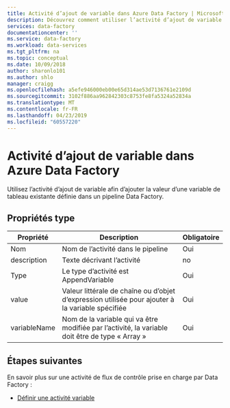 ```yaml
---
title: Activité d’ajout de variable dans Azure Data Factory | Microsoft Docs
description: Découvrez comment utiliser l’activité d’ajout de variable afin d’ajouter la valeur d’une variable de tableau existante définie dans un pipeline Data Factory
services: data-factory
documentationcenter: ''
ms.service: data-factory
ms.workload: data-services
ms.tgt_pltfrm: na
ms.topic: conceptual
ms.date: 10/09/2018
author: sharonlo101
ms.author: shlo
manager: craigg
ms.openlocfilehash: a5efe946000eb00e65d314ae53d7136761e2109d
ms.sourcegitcommit: 3102f886aa962842303c8753fe8fa5324a52834a
ms.translationtype: MT
ms.contentlocale: fr-FR
ms.lasthandoff: 04/23/2019
ms.locfileid: "60557220"
---
```

# <a name="append-variable-activity-in-azure-data-factory"></a>Activité d’ajout de variable dans Azure Data Factory

Utilisez l’activité d’ajout de variable afin d’ajouter la valeur d’une variable de tableau existante définie dans un pipeline Data Factory.

## <a name="type-properties"></a>Propriétés type

Propriété | Description | Obligatoire
-------- | ----------- | --------
Nom | Nom de l’activité dans le pipeline | Oui
description | Texte décrivant l’activité | no
Type | Le type d’activité est AppendVariable | Oui
value | Valeur littérale de chaîne ou d’objet d’expression utilisée pour ajouter à la variable spécifiée | Oui
variableName | Nom de la variable qui va être modifiée par l’activité, la variable doit être de type « Array » | Oui

## <a name="next-steps"></a>Étapes suivantes
En savoir plus sur une activité de flux de contrôle prise en charge par Data Factory : 

- [Définir une activité variable](control-flow-set-variable-activity.md)
